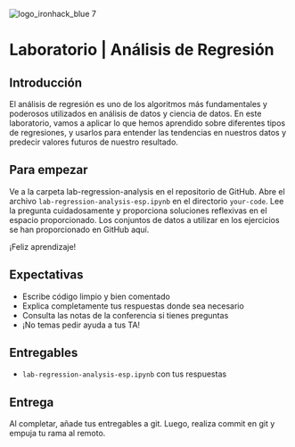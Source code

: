 ![logo_ironhack_blue 7](https://user-images.githubusercontent.com/23629340/40541063-a07a0a8a-601a-11e8-91b5-2f13e4e6b441.png)

# Laboratorio | Análisis de Regresión

## Introducción

El análisis de regresión es uno de los algoritmos más fundamentales y poderosos utilizados en análisis de datos y ciencia de datos. En este laboratorio, vamos a aplicar lo que hemos aprendido sobre diferentes tipos de regresiones, y usarlos para entender las tendencias en nuestros datos y predecir valores futuros de nuestro resultado.

## Para empezar

Ve a la carpeta lab-regression-analysis en el repositorio de GitHub. Abre el archivo `lab-regression-analysis-esp.ipynb` en el directorio `your-code`. Lee la pregunta cuidadosamente y proporciona soluciones reflexivas en el espacio proporcionado. Los conjuntos de datos a utilizar en los ejercicios se han proporcionado en GitHub aquí.

¡Feliz aprendizaje!

## Expectativas

- Escribe código limpio y bien comentado
- Explica completamente tus respuestas donde sea necesario
- Consulta las notas de la conferencia si tienes preguntas
- ¡No temas pedir ayuda a tus TA!

## Entregables

- `lab-regression-analysis-esp.ipynb` con tus respuestas

## Entrega

Al completar, añade tus entregables a git. Luego, realiza commit en git y empuja tu rama al remoto.